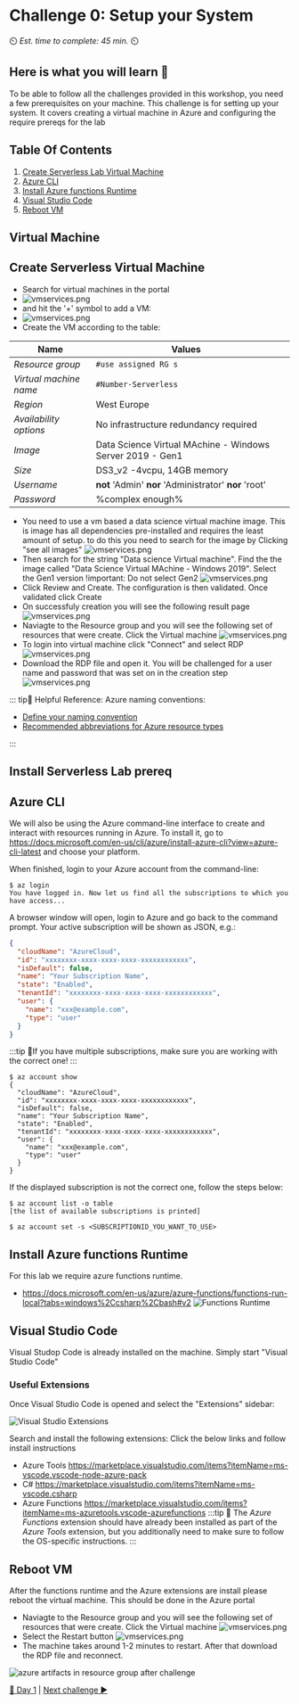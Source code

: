# Challenge 0: Setup your System

⏲️ *Est. time to complete: 45 min.* ⏲️

## Here is what you will learn 🎯

To be able to follow all the challenges provided in this workshop, you need a few prerequisites on your machine. This challenge is for setting up your system. It covers creating a virtual machine in Azure and configuring the require prereqs for the lab

## Table Of Contents

1. [Create Serverless Lab Virtual Machine](#create-serverless-virtual-machine)
2. [Azure CLI](#azure-cli)
3. [Install Azure functions Runtime](#install-azure-functions-runtime)
4. [Visual Studio Code](#visual-studio-code)
5. [Reboot VM](#reboot-vm)

## Virtual Machine

## Create Serverless Virtual Machine

- Search for virtual machines in the portal
- ![vmservices.png](./images/day2.vm.search1.png)
- and hit the '+' symbol to add a VM:
- ![vmservices.png](./images/day2.vm.search2.png)
- Create the VM according to the table:  

| Name     |  Values     |                                                |
|-----|-----|-----|
| _Resource group_ |  `#use assigned RG s`|
| _Virtual machine name_ | `#Number-Serverless`|
| _Region_ | West  Europe |
| _Availability options_ | No infrastructure redundancy required   |
| _Image_ | Data Science Virtual MAchine - Windows Server 2019 - Gen1 |
| _Size_ | DS3_v2 -4vcpu, 14GB memory|
|_Username_|  **not** 'Admin' **nor** 'Administrator' **nor** 'root' |
|_Password_ | %complex enough% |

- You need to use a vm based  a data science virtual machine  image. This is image has all dependencies pre-installed and requires the least amount of setup. to do this you need to search for the image by Clicking "see all images"
![vmservices.png](./images/day2.vm.create4.png)
- Then search for the string "Data science Virtual machine". Find the the image called "Data Science Virtual MAchine - Windows 2019". Select the Gen1 version
!important: Do not select Gen2
![vmservices.png](./images/day2.vm.create5.png)
- Click Review and Create. The configuration is then validated. Once validated click Create
- On successfuly creation you will see the following result page
![vmservices.png](./images/day2.vm.create6.png)
- Naviagte to the Resource group and you will see the following set of resources that were create. Click the Virtual machine
![vmservices.png](./images/day2.vm.create7.png)
- To login into virtual machine click "Connect" and select RDP
![vmservices.png](./images/day2.vm.create8.png)
- Download the RDP file and open it. You will be challenged for a user name and password that was set on in the creation step
![vmservices.png](./images/day2.vm.create9.png)

::: tip📝 Helpful Reference: Azure naming conventions:

- [Define your naming convention](https://docs.microsoft.com/en-us/azure/cloud-adoption-framework/ready/azure-best-practices/resource-naming)  
- [Recommended abbreviations for Azure resource types](https://docs.microsoft.com/en-us/azure/cloud-adoption-framework/ready/azure-best-practices/resource-abbreviations)

:::

## Install Serverless Lab prereq

## Azure CLI

We will also be using the Azure command-line interface to create and interact with resources running in Azure. To install it, go to <https://docs.microsoft.com/en-us/cli/azure/install-azure-cli?view=azure-cli-latest> and choose your platform.

When finished, login to your Azure account from the command-line:

```shell
$ az login
You have logged in. Now let us find all the subscriptions to which you have access...
```

A browser window will open, login to Azure and go back to the command prompt. Your active subscription will be shown as JSON, e.g.:

```json
{
  "cloudName": "AzureCloud",
  "id": "xxxxxxxx-xxxx-xxxx-xxxx-xxxxxxxxxxxx",
  "isDefault": false,
  "name": "Your Subscription Name",
  "state": "Enabled",
  "tenantId": "xxxxxxxx-xxxx-xxxx-xxxx-xxxxxxxxxxxx",
  "user": {
    "name": "xxx@example.com",
    "type": "user"
  }
}
```

:::tip
📝If you have multiple subscriptions, make sure you are working with the correct one!
:::

```shell
$ az account show
{
  "cloudName": "AzureCloud",
  "id": "xxxxxxxx-xxxx-xxxx-xxxx-xxxxxxxxxxxx",
  "isDefault": false,
  "name": "Your Subscription Name",
  "state": "Enabled",
  "tenantId": "xxxxxxxx-xxxx-xxxx-xxxx-xxxxxxxxxxxx",
  "user": {
    "name": "xxx@example.com",
    "type": "user"
  }
}
```

If the displayed subscription is not the correct one, follow the steps below:

```shell
$ az account list -o table
[the list of available subscriptions is printed]

$ az account set -s <SUBSCRIPTIONID_YOU_WANT_TO_USE>
```

## Install Azure functions Runtime

For this lab we require azure functions runtime.

- <https://docs.microsoft.com/en-us/azure/azure-functions/functions-run-local?tabs=windows%2Ccsharp%2Cbash#v2>
![Functions Runtime](./images/day2.extension11.png "VS Code Extensions")

## Visual Studio Code

Visual Studop Code is already installed on the machine. Simply start "Visual Studio Code"

### Useful Extensions

Once Visual Studio Code is opened and select the "Extensions" sidebar:

![Visual Studio Extensions](./images/vscode_extensions.png "VS Code Extensions")

Search and install the following extensions: Click the below links and follow install instructions

- Azure Tools <https://marketplace.visualstudio.com/items?itemName=ms-vscode.vscode-node-azure-pack>
- C# <https://marketplace.visualstudio.com/items?itemName=ms-vscode.csharp>
- Azure Functions <https://marketplace.visualstudio.com/items?itemName=ms-azuretools.vscode-azurefunctions>
:::tip
📝 The _Azure Functions_ extension should have already been installed as part of the _Azure Tools_ extension, but you additionally need to make sure to follow the OS-specific instructions.
:::

## Reboot VM

After the functions runtime and the Azure extensions are install please reboot the virtual machine. This should be done in the Azure portal

- Naviagte to the Resource group and you will see the following set of resources that were create. Click the Virtual machine
![vmservices.png](./images/day2.vm.create7.png)
- Select the Restart button
![vmservices.png](./images/day2.vm.reboot12.png)
- The machine takes around 1-2 minutes to restart. After that download the RDP file and reconnect.

![azure artifacts in resource group after challenge](./images/result.png)

 [🔼 Day 1](../README.md) | [Next challenge ▶](../challenge-03/README.md)

